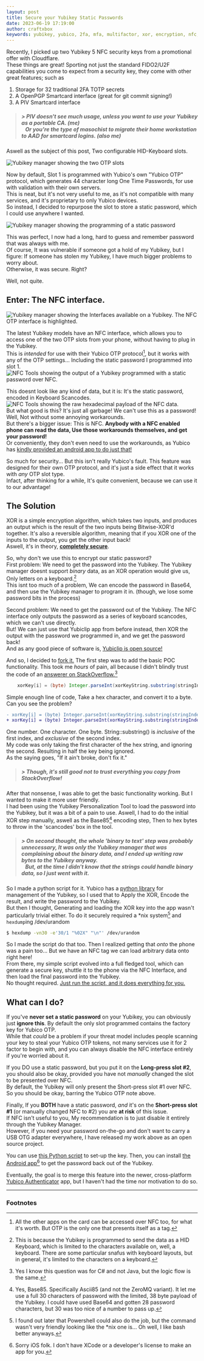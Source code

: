 ```yaml
---
layout: post
title: Secure your Yubikey Static Passwords
date: 2023-06-19 17:19:00
author: craftxbox
keywords: yubikey, yubico, 2fa, mfa, multifactor, xor, encryption, nfc, rfid, open-source
---
```


Recently, I picked up two Yubikey 5 NFC security keys from a promotional offer with Cloudflare.  
These things are great!  Sporting not just the standard FIDO2/U2F capabilities you come to expect from a security key, they come with other great features; such as  
1. Storage for 32 traditional 2FA TOTP secrets
2. A OpenPGP Smartcard interface (great for git commit signing!)
3. A PIV Smartcard interface

>##### > PIV doesn't see much usage, unless you want to use your Yubikey as a portable CA. (me)<br/>&nbsp;&nbsp;&nbsp;Or you're the type of masochist to migrate their home workstation to AAD for smartcard logins. (also me)

Aswell as the subject of this post, Two configurable HID-Keyboard slots.

![Yubikey manager showing the two OTP slots](https://transfur.science/7t6g74yp)

Now by default, Slot 1 is programmed with Yubico's own "Yubico OTP" protocol, which generates 44 character long One Time Passwords, for use with validation with their own servers.  
This is neat, but it's not very useful to me, as it's not compatible with many services, and it's proprietary to only Yubico devices.  
So instead, I decided to repurpose the slot to store a static password, which I could use anywhere I wanted.

![Yubikey manager showing the programming of a static password](https://transfur.science/0ufbk2f)

This was perfect, I now had a long, hard to guess and remember password that was always with me.  
Of course, It was vulnerable if someone got a hold of my Yubikey, but I figure: If someone has stolen my Yubikey, I have much bigger problems to worry about.  
Otherwise, it was secure. Right?

Well, not quite.

## Enter: The NFC interface.
![Yubikey manager showing the Interfaces available on a Yubikey. The NFC OTP interface is highlighted.](https://transfur.science/sllou7gu)  

The latest Yubikey models have an NFC interface, which allows you to access one of the two OTP slots from your phone, without having to plug in the Yubikey.  
This is *intended* for use with their Yubico OTP protocol[^0], but it works with any of the OTP settings...  Including the static password I programmed into slot 1.  
![NFC Tools showing the output of a Yubikey programmed with a static password over NFC.](https://transfur.science/m1rty6y7)  

This doesnt look like any kind of data, but it is: It's the static password, encoded in Keyboard Scancodes.  
![NFC Tools showing the raw hexadecimal payload of the NFC data.](https://transfur.science/h8nu7c8g)  
But what good is this? It's just all garbage! We can't use this as a password! Well, Not without some annoying workarounds.  
But there's a bigger issue: This is NFC. **Anybody with a NFC enabled phone can read the data, Use those workarounds themselves, and get your password!**  
Or conveniently, they don't even need to use the workarounds, as Yubico has [kindly provided an android app to do just that!](https://play.google.com/store/apps/details?id=com.yubico.yubiclip)

So much for security... But this isn't really Yubico's fault. This feature was designed for their own OTP protocol, and it's just a side effect that it works with *any* OTP slot type.  
Infact, after thinking for a while, It's quite convenient, because we can use it to our advantage!

## The Solution

XOR is a simple encryption algorithm, which takes two inputs, and produces an output which is the result of the two inputs being Bitwise-XOR'd together.
It's also a reversible algorithm, meaning that if you XOR one of the inputs to the output, you get the other input back!    
Aswell, it's in theory, [**completely secure**](https://en.wikipedia.org/wiki/XOR_cipher#Use_and_security:~:text=With%20a%20key%20that%20is%20truly%20random%2C%20the%20result%20is%20a%20one%2Dtime%20pad%2C%20which%20is%20unbreakable%20in%20theory.).

So, why don't we use this to encrypt our static password?  
First problem: We need to get the password into the Yubikey. The Yubikey manager doesnt support *binary* data, as an XOR operation would give us, Only letters on a keyboard.[^1]  
This isnt too much of a problem, We can encode the password in Base64, and then use the Yubikey manager to program it in. (though, we lose some password bits in the process)

Second problem: We need to get the password out of the Yubikey. The NFC interface only outputs the password as a series of keyboard scancodes, which we can't use directly.  
But! We can just use that Yubiclip app from before instead, then XOR the output with the password we programmed in, and we get the password back!  
And as any good piece of software is, [Yubiclip is open source!](https://github.com/Yubico/yubiclip-android)

And so, I decided to [fork it.](https://github.com/craftxbox/yubiclip-xor)
The first step was to add the basic POC functionality. This took me *hours* of pain, all because I didn't blindly trust the code of an [answerer on StackOverflow.](https://stackoverflow.com/a/8235530/3934270)[^2]
```java
    xorKey[i] = (byte) Integer.parseInt(xorKeyString.substring(stringIndex, stringIndex + 1), 16);
```
Simple enough line of code, Take a hex character, and convert it to a byte. Can you see the problem?
```diff
- xorKey[i] = (byte) Integer.parseInt(xorKeyString.substring(stringIndex, stringIndex + 1), 16);
+ xorKey[i] = (byte) Integer.parseInt(xorKeyString.substring(stringIndex, stringIndex + 2), 16);
```
One number. One character. One byte. String::substring() is *inclusive* of the first index, and *exclusive* of the second index.  
My code was only taking the first character of the hex string, and ignoring the second. Resulting in half the key being ignored.  
As the saying goes, "If it ain't broke, don't fix it."

>##### > Though, it's still good not to trust everything you copy from StackOverflow!

After that nonsense, I was able to get the basic functionality working. But I wanted to make it more user friendly.  
I had been using the Yubikey Personalization Tool to load the password into the Yubikey, but it was a bit of a pain to use.
Aswell, I had to do the initial XOR step manually, aswell as the Base85[^3] encoding step, Then to hex bytes to throw in the 'scancodes' box in the tool.
>##### > On second thought, the whole 'binary to text' step was probably unnecessary, It was only the Yubikey manager that was complaining about the binary data, and I ended up writing raw bytes to the Yubikey anyway. <br/>&nbsp;&nbsp;&nbsp;But, at the time I didn't know that the strings could handle binary data, so I just went with it.

So I made a python script for it. Yubico has a [python library](https://developers.yubico.com/yubikey-manager/Library_Usage.html) for management of the Yubikey, so I used that to Apply the XOR, Encode the result, and write the password to the Yubikey.  
But then I thought, Generating and loading the XOR key into the app wasn't particularly trivial either. To do it securely required a *nix system[^4] and `hexdump`ing /dev/urandom
```bash
$ hexdump -vn30 -e'30/1 "%02X" "\n"' /dev/urandom
```
So I made the script do that too. Then I realized getting that *onto* the phone was a pain too... But we have an NFC tag we can load arbitrary data onto right here!  
From there, my simple script evolved into a full fledged tool, which can generate a secure key, shuttle it to the phone via the NFC Interface, and then load the final password into the Yubikey.  
No thought required. [Just run the script, and it does everything for you.](https://github.com/craftxbox/yubiclip-xor/blob/master/py/xorsetup.py)  

## What can I do?

If you've **never set a static password** on your Yubikey, you can obviously just **ignore this**. By default the only slot programmed contains the factory key for Yubico OTP.  
While that *could* be a problem if your threat model includes people scanning your key to steal your Yubico OTP tokens, not many services use it for 2 factor to begin with, and you can always disable the NFC interface entirely if you're worried about it.  

If you DO use a static password, but you put it on the **Long-press slot #2**, you should also be okay, provided you have not *manually* changed the slot to be presented over NFC.  
By default, the Yubikey will only present the Short-press slot #1 over NFC. So you should be okay, barring the Yubico OTP note above.  

Finally, If you **BOTH** have a static password, *and* it's on the **Short-press slot #1** (or manually changed NFC to #2) you are **at risk** of this issue.  
If NFC isn't useful to you, My recommendation is to just disable it entirely through the Yubikey Manager.  
However, if you need your password on-the-go and don't want to carry a USB OTG adapter everywhere, I have released my work above as an open source project.

You can use [this Python script](https://github.com/craftxbox/yubiclip-xor/blob/master/py/xorsetup.py) to set-up the key.
Then, you can install [the Android app](https://github.com/craftxbox/yubiclip-xor)[^5] to get the password back out of the Yubikey.

Eventually, the goal is to merge this feature into the newer, cross-platform [Yubico Authenticator](https://github.com/Yubico/yubioath-flutter) app, but I haven't had the time nor motivation to do so.

***
### Footnotes
[^0]: All the other apps on the card can be accessed over NFC too, for what it's worth. But OTP is the only one that presents itself as a tag.
[^1]: This is because the Yubikey is programmed to send the data as a HID Keyboard, which is limited to the characters available on, well, a keyboard. There are some particular snafus with keyboard layouts, but in general, it's limited to the characters on a keyboard.
[^2]: Yes I know this question was for C# and not Java, but the logic flow is the same.
[^3]: Yes, Base85. Specifically Ascii85 (and not the ZeroMQ variant). It let me use a full 30 characters of password with the limited, 38 byte payload of the Yubikey. I could have used Base64 and gotten 28 password characters, but 30 was too nice of a number to pass up.
[^4]: I found out later that Powershell could also do the job, but the command wasn't very friendly looking like the *nix one is... Oh well, I like bash better anyways.
[^5]: Sorry iOS folk. I don't have XCode or a developer's license to make an app for you.